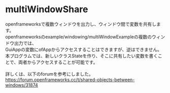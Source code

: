 # multiWindowShare
openframeworksで複数ウィンドウを出力し、ウィンドウ間で変数を共有します。<br>
openframeworksのexample/windowing/multiWindowExampleの複数のウィンドウ出力では、<br>
GuiAppの変数にofAppからアクセスすることはできますが、逆はできません。<br>
本プログラムでは、新しいクラスStateを作り、そこに共有したい変数を書くことで、両者からアクセスすることが可能です。<br>
<br>
詳しくは、以下のforumを参考にしました。<br>
https://forum.openframeworks.cc/t/shared-objects-between-windows/31874<br>

